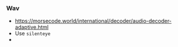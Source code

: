 ### Wav

- https://morsecode.world/international/decoder/audio-decoder-adaptive.html
- Use `silenteye`
- 
